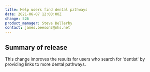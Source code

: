 ```yaml
---
title: Help users find dental pathways
date: 2021-06-07 12:00:00Z
change: 526
product_manager: Steve Bellerby
contact: james.beeson2@nhs.net
---
```


## Summary of release

This change improves the results for users who search for 'dentist' by providing links to more dental pathways.

